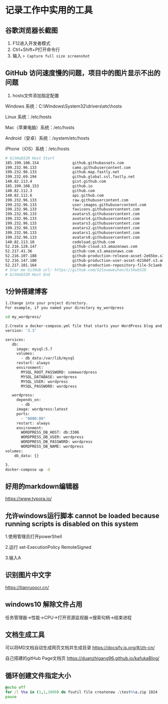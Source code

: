 # 记录工作中实用的工具

## 谷歌浏览器长截图
1. F12进入开发者模式
2. Ctrl+Shift+P打开命令行
3. 输入 ``> Capture full size screenshot``

## GitHub 访问速度慢的问题，项目中的图片显示不出的问题
1. hosts文件添加指定配置

Windows 系统：C:\Windows\System32\drivers\etc\hosts

Linux 系统：/etc/hosts

Mac（苹果电脑）系统：/etc/hosts

Android（安卓）系统：/system/etc/hosts

iPhone（iOS）系统：/etc/hosts


```bash
# GitHub520 Host Start
185.199.108.154               github.githubassets.com
199.232.96.133                camo.githubusercontent.com
199.232.96.133                github.map.fastly.net
199.232.69.194                github.global.ssl.fastly.net
140.82.113.4                  gist.github.com
185.199.108.153               github.io
140.82.112.3                  github.com
140.82.112.6                  api.github.com
199.232.96.133                raw.githubusercontent.com
199.232.96.133                user-images.githubusercontent.com
199.232.96.133                favicons.githubusercontent.com
199.232.96.133                avatars5.githubusercontent.com
199.232.96.133                avatars4.githubusercontent.com
199.232.96.133                avatars3.githubusercontent.com
199.232.96.133                avatars2.githubusercontent.com
199.232.96.133                avatars1.githubusercontent.com
199.232.96.133                avatars0.githubusercontent.com
140.82.113.10                 codeload.github.com
52.216.128.147                github-cloud.s3.amazonaws.com
52.217.41.36                  github-com.s3.amazonaws.com
52.216.107.188                github-production-release-asset-2e65be.s3.amazonaws.com
52.216.147.180                github-production-user-asset-6210df.s3.amazonaws.com
52.217.101.164                github-production-repository-file-5c1aeb.s3.amazonaws.com
# Star me GitHub url: https://github.com/521xueweihan/GitHub520
# GitHub520 Host End
```

## 1分钟搭建博客
```bash
1.Change into your project directory.
For example, if you named your directory my_wordpress

cd my_wordpress/

2.Create a docker-compose.yml file that starts your WordPress blog and a separate MySQL instance with a volume mount for data persistence:
version: '3.3'

services:
   db:
     image: mysql:5.7
     volumes:
       - db_data:/var/lib/mysql
     restart: always
     environment:
       MYSQL_ROOT_PASSWORD: somewordpress
       MYSQL_DATABASE: wordpress
       MYSQL_USER: wordpress
       MYSQL_PASSWORD: wordpress

   wordpress:
     depends_on:
       - db
     image: wordpress:latest
     ports:
       - "8000:80"
     restart: always
     environment:
       WORDPRESS_DB_HOST: db:3306
       WORDPRESS_DB_USER: wordpress
       WORDPRESS_DB_PASSWORD: wordpress
       WORDPRESS_DB_NAME: wordpress
volumes:
    db_data: {}

3.
docker-compose up -d
```
## 好用的markdown编辑器
https://www.typora.io/

## 允许windows运行脚本 cannot be loaded because running scripts is disabled on this system
1.使用管理员打开powerShell 

2.运行 set-ExecutionPolicy RemoteSigned

3.输入A

## 识别图片中文字
https://tianruoocr.cn/

## windows10 解除文件占用
任务管理器->性能->CPU->打开资源监视器->搜索句柄->结束进程

## 文档生成工具
可以将MD文档自动生成网页文档并生成目录
https://docsify.js.org/#/zh-cn/

自己搭建的gitHub Page文档页
https://duanzhigang96.github.io/kafukaBlog/


## 循环创建文件指定大小
```cmd
@echo off
for /l %%a in (1,1,1000) do fsutil file createnew .\test%%a.zip 1024
pause
```
